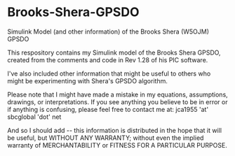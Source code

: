 # Brooks-Shera-GPSDO
Simulink Model (and other information) of the Brooks Shera (W5OJM) GPSDO

This respository contains my Simulink model of the Brooks Shera GPSDO, 
created from the comments and code in Rev 1.28 of his PIC software.

I've also included other information that might be useful to others who
might be experimenting with Shera's GPSDO algorithm.

Please note that I might have made a mistake in my equations, assumptions, 
drawings, or interpretations.  If you see anything you believe to be in 
error or if anything is confusing, please feel free to contact me at:
   jca1955 'at' sbcglobal 'dot' net

And so I should add -- this information is distributed in the hope that
it will be useful, but WITHOUT ANY WARRANTY; without even the implied 
warranty of MERCHANTABILITY or FITNESS FOR A PARTICULAR PURPOSE.

